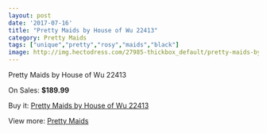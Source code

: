 ```yaml
---
layout: post
date: '2017-07-16'
title: "Pretty Maids by House of Wu 22413"
category: Pretty Maids
tags: ["unique","pretty","rosy","maids","black"]
image: http://img.hectodress.com/27985-thickbox_default/pretty-maids-by-house-of-wu-22413.jpg
---
```

Pretty Maids by House of Wu 22413

On Sales: **$189.99**
<a href="https://www.hectodress.com/pretty-maids/13048-pretty-maids-by-house-of-wu-22413.html"><amp-img layout="responsive" width="600" height="600" src="//img.hectodress.com/27985-thickbox_default/pretty-maids-by-house-of-wu-22413.jpg" alt="Pretty Maids by House of Wu 22413 0" /></a>
<a href="https://www.hectodress.com/pretty-maids/13048-pretty-maids-by-house-of-wu-22413.html"><amp-img layout="responsive" width="600" height="600" src="//img.hectodress.com/27986-thickbox_default/pretty-maids-by-house-of-wu-22413.jpg" alt="Pretty Maids by House of Wu 22413 1" /></a>

Buy it: [Pretty Maids by House of Wu 22413](https://www.hectodress.com/pretty-maids/13048-pretty-maids-by-house-of-wu-22413.html "Pretty Maids by House of Wu 22413")

View more: [Pretty Maids](https://www.hectodress.com/200-pretty-maids "Pretty Maids")